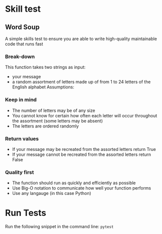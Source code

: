 # Skill test

## Word Soup

A simple skills test to ensure you are able to write high-quality maintainable code that runs fast

### Break-down

This function takes two strings as input:

* your message
* a random assortment of letters made up of from 1 to 24 letters of the English alphabet
Assumptions:

### Keep in mind

* The number of letters may be of any size
* You cannot know for certain how often each letter will occur throughout the assortment (some letters may be absent)
* The letters are ordered randomly

### Return values

* If your message may be recreated from the assorted letters return True
* If your message cannot be recreated from the assorted letters return False

### Quality first

* The function should run as quickly and efficiently as possible
* Use Big-O notation to communicate how well your function performs
* Use any langauge (in this case Python)


# Run Tests

Run the following snippet in the command line: `pytest`